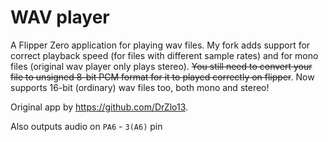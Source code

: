 # WAV player
 A Flipper Zero application for playing wav files. My fork adds support for correct playback speed (for files with different sample rates) and for mono files (original wav player only plays stereo). ~~You still need to convert your file to unsigned 8-bit PCM format for it to played correctly on flipper~~. Now supports 16-bit (ordinary) wav files too, both mono and stereo!

Original app by https://github.com/DrZlo13.

Also outputs audio on `PA6` - `3(A6)` pin